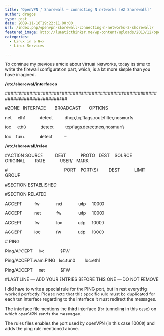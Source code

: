 ```yaml
---
title: 'OpenVPN / Shorewall – connecting N networks [#2 Shorewall]'
author: dragos
type: post
date: 2009-11-16T19:22:11+00:00
url: /index.php/openvpn-shorewall-connecting-n-networks-2-shorewall/
featured_image: http://lunaticthinker.me/wp-content/uploads/2010/12/openvpn.jpg
categories:
  - Linux in a Box
  - Linux Services

---
```

To continue my previous article about Virtual Networks, today its time to write the firewall configuration part, which, is a lot more simple than you have imagined.<!--more-->

**/etc/shorewal/interfaces**
  
###############################################################################
  
#ZONE   INTERFACE       BROADCAST       OPTIONS
  
net     eth1            detect          dhcp,tcpflags,routefilter,nosmurfs
  
loc     eth0            detect          tcpflags,detectnets,nosmurfs
  
loc    tun+            detect          &#8211;

**/etc/shorewall/rules**
  
#ACTION SOURCE          DEST            PROTO   DEST    SOURCE          ORIGINAL        RATE            USER/   MARK
  
#                                               PORT    PORT(S)         DEST            LIMIT           GROUP
  
#SECTION ESTABLISHED
  
#SECTION RELATED

ACCEPT          fw              net             udp     10000
  
ACCEPT          net             fw              udp     10000
  
ACCEPT          fw              loc             udp     10000
  
ACCEPT          loc             fw              udp     10000

\# PING
  
Ping/ACCEPT     loc             $FW
  
Ping/ACCEPT:warn:PING   loc:tun0        loc:eth1
  
Ping/ACCEPT     net             $FW

#LAST LINE &#8212; ADD YOUR ENTRIES BEFORE THIS ONE &#8212; DO NOT REMOVE

I did have to write a special rule for the PING port, but in rest everythig worked perfectly. Please note that this specific rule must be duplicated for each tun interface regarding to the interface it must redirect the messages.

The interface file mentions the third interface (for tunneling in this case) on which openVPN sends the messages.

The rules files enables the port used by openVPN (in this case 10000) and adds the ping rule mentioned above.